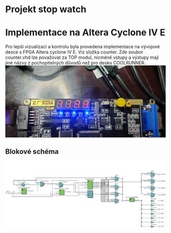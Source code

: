 # Projekt stop watch





# Implementace na Altera Cyclone IV E
Pro lepší vizualizaci a kontrolu byla provedena implementace na vývojové desce s FPGA Altera cyclone IV E. Viz složka counter. Zde soubor counter.vhd lze považovat za TOP modul, nicméně vstupy a výstupy mají jiné názvy z pochopitelných důvodů než pro desku COOLRUNNER. 
![Ukazka](IMG_20200319_182916.jpg)

## Blokové schéma
![Blokové schéma](blok.png)
